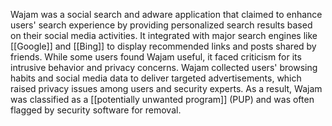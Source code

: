 Wajam was a social search and adware application that claimed to enhance users' search experience by providing personalized search results based on their social media activities. It integrated with major search engines like [[Google]] and [[Bing]] to display recommended links and posts shared by friends. While some users found Wajam useful, it faced criticism for its intrusive behavior and privacy concerns. Wajam collected users' browsing habits and social media data to deliver targeted advertisements, which raised privacy issues among users and security experts. As a result, Wajam was classified as a [[potentially unwanted program]] (PUP) and was often flagged by security software for removal.